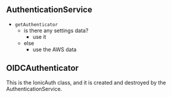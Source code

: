 ## AuthenticationService

- `getAuthenticator`
  - is there any settings data?
    - use it
  - else
    - use the AWS data

## OIDCAuthenticator

This is the IonicAuth class, and it is created and destroyed by the AuthenticationService.
